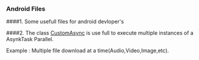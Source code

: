 ### Android Files

####1. Some usefull files for android devloper's

####2. The class [CustomAsync](https://github.com/NihalPandya/demoUpload/blob/master/CustomAsync.java) is use full to execute multiple instances of a AsynkTask Parallel.

Example : Multiple file download at a time(Audio,Video,Image,etc).
